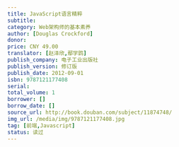 ```yaml
---
title: JavaScript语言精粹
subtitle: 
category: Web架构师的基本素养
author: [Douglas Crockford]
donor: 
price: CNY 49.00
translator: [赵泽欣,鄢学鹍]
publish_company: 电子工业出版社
publish_version: 修订版
publish_date: 2012-09-01
isbn: 9787121177408
serial: 
total_volume: 1
borrower: []
borrow_date: []
source_url: http://book.douban.com/subject/11874748/
img_url: /media/img/9787121177408.jpg
tag: [前端,Javascript]
status: 读过
---
```


